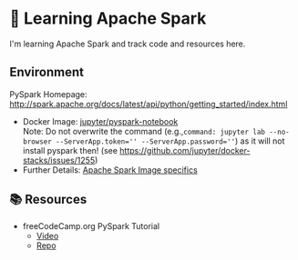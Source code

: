 # :school_satchel: Learning Apache Spark

I'm learning Apache Spark and track code and resources here.


## Environment

PySpark Homepage: http://spark.apache.org/docs/latest/api/python/getting_started/index.html

* Docker Image: [jupyter/pyspark-notebook](https://jupyter-docker-stacks.readthedocs.io/en/latest/using/selecting.html#jupyter-pyspark-notebook)  
  Note: Do not overwrite the command (e.g.,`command: jupyter lab --no-browser --ServerApp.token='' --ServerApp.password=''`) as it will not install pyspark then! (see https://github.com/jupyter/docker-stacks/issues/1255)
* Further Details: [Apache Spark Image specifics](https://jupyter-docker-stacks.readthedocs.io/en/latest/using/specifics.html#apache-spark)

## :books: Resources

* freeCodeCamp.org PySpark Tutorial
  * [Video](https://www.youtube.com/watch?v=_C8kWso4ne4)  
  * [Repo](https://github.com/krishnaik06/Pyspark-With-Python)
